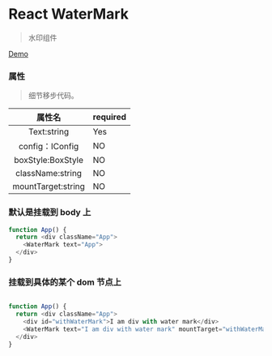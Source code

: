 # React WaterMark

> 水印组件

[Demo](https://react-watermark-flax.vercel.app/)

### 属性

> 细节移步代码。

|       属性名       | required |
| :----------------: | -------- |
|    Text:string     | Yes      |
|  config：IConfig   | NO       |
| boxStyle:BoxStyle  | NO       |
|  className:string  | NO       |
| mountTarget:string | NO       |

### 默认是挂载到 body 上

```typescript
function App() {
  return <div className="App">
    <WaterMark text="App">
  </div>
}
```

### 挂载到具体的某个 dom 节点上

```typescript

function App() {
  return <div className="App">
    <div id="withWaterMark">I am div with water mark</div>
    <WaterMark text="I am div with water mark" mountTarget="withWaterMark">
  </div>
}
```
